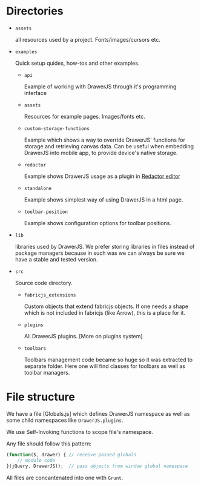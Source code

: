 # Directories

- `assets`

  all resources used by a project. Fonts/images/cursors etc.
  
- `examples`

  Quick setup quides, how-tos and other examples.
  
  - `api`
  
    Example of working with DrawerJS through it's programming interface
    
  - `assets`
    
    Resources for example pages. Images/fonts etc.
    
  - `custom-storage-functions`
  
    Example which shows a way to override DrawerJS' functions for storage and retrieving canvas data. Can be useful when embedding DrawerJS into mobile app, to provide device's native storage.
    
  - `redactor`
  
    Example shows DrawerJS usage as a plugin in [Redactor editor](https://imperavi.com/redactor/)
    
  - `standalone`
  
    Example shows simplest way of using DrawerJS in a html page.
    
  - `toolbar-position`
  
    Example shows configuration options for toolbar positions.
  
- `lib`

  libraries used by DrawerJS. We prefer storing libraries in files instead of package managers because in such was we can always be sure we have a stable and tested version.
  
- `src`

  Source code directory.
  
  - `fabricjs_extensions`
  
    Custom objects that extend fabricjs objects. If one needs a shape which is not included in fabricjs (like Arrow), this is a place for it.
    
  - `plugins`
  
    All DrawerJS plugins. [More on plugins system]
  
  - `toolbars`
  
    Toolbars management code became so huge so it was extracted to separate folder. Here one will find classes for toolbars as well as toolbar managers.
    
    
 # File structure
 
 We have a file [Globals.js] which defines DrawerJS namespace as well as some child namespaces like `DrawerJS.plugins`.
 
 We use Self-Invoking functions to scope file's namespace.
 
 Any file should follow this pattern:
 
 ```js
 (function($, drawer) { // receive passed globals 
     // module code
 }(jQuery, DrawerJS));  // pass objects from window global namespace
 ```
 
 All files are concantenated into one with `Grunt`.
 
 
 